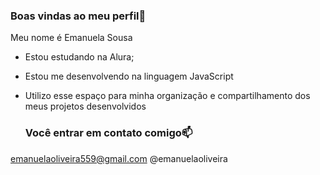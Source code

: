 ### Boas vindas ao meu perfil💙

Meu nome é Emanuela Sousa

- Estou estudando na Alura;
- Estou me desenvolvendo na linguagem JavaScript
- Utilizo esse espaço para minha organização e compartilhamento dos meus projetos desenvolvidos

  ### Você entrar em contato comigo📫

emanuelaoliveira559@gmail.com
@emanuelaoliveira  
